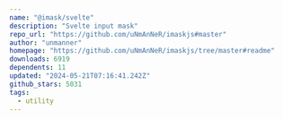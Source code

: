 ```yaml
---
name: "@imask/svelte"
description: "Svelte input mask"
repo_url: "https://github.com/uNmAnNeR/imaskjs#master"
author: "unmanner"
homepage: "https://github.com/uNmAnNeR/imaskjs/tree/master#readme"
downloads: 6919
dependents: 11
updated: "2024-05-21T07:16:41.242Z"
github_stars: 5031
tags: 
  - utility
---
```

